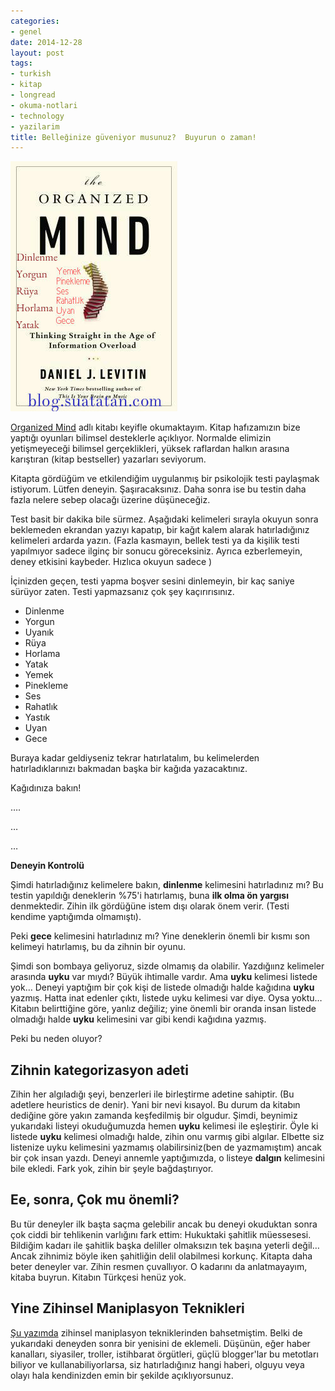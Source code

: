 ```yaml
---
categories:
- genel
date: 2014-12-28
layout: post
tags:
- turkish
- kitap
- longread
- okuma-notlari
- technology
- yazilarim
title: Belleğinize güveniyor musunuz?  Buyurun o zaman!
---
```


![image](/images/tumblr_inline_nhb8s04Qlt1r4exmc.jpg)

[Organized Mind](http://www.amazon.com/The-Organized-Mind-Thinking-Information/dp/052595418X) adlı kitabı keyifle okumaktayım. Kitap hafızamızın bize yaptığı oyunları bilimsel desteklerle açıklıyor. Normalde elimizin yetişmeyeceği bilimsel gerçeklikleri, yüksek raflardan halkın arasına karıştıran (kitap bestseller) yazarları seviyorum.

Kitapta gördüğüm ve etkilendiğim uygulanmış bir psikolojik testi paylaşmak istiyorum. Lütfen deneyin. Şaşıracaksınız. Daha sonra ise bu testin daha fazla nelere sebep olacağı üzerine düşüneceğiz.

Test basit bir dakika bile sürmez. Aşağıdaki kelimeleri sırayla okuyun sonra beklemeden ekrandan yazıyı kapatıp, bir kağıt kalem alarak hatırladığınız kelimeleri ardarda yazın. (Fazla kasmayın, bellek testi ya da kişilik testi yapılmıyor sadece ilginç bir sonucu göreceksiniz. Ayrıca ezberlemeyin, deney etkisini kaybeder. Hızlıca okuyun sadece )

İçinizden geçen, testi yapma boşver sesini dinlemeyin, bir kaç saniye sürüyor zaten. Testi yapmazsanız çok şey kaçırırısınız.

- Dinlenme
- Yorgun
- Uyanık
- Rüya
- Horlama
- Yatak
- Yemek
- Pinekleme
- Ses
- Rahatlık
- Yastık
- Uyan
- Gece

Buraya kadar geldiyseniz tekrar hatırlatalım, bu kelimelerden hatırladıklarınızı bakmadan başka bir kağıda yazacaktınız.

Kağıdınıza bakın!

….

…

…

**Deneyin Kontrolü**

Şimdi hatırladığınız kelimelere bakın, **dinlenme** kelimesini hatırladınız mı? Bu testin yapıldığı deneklerin %75'i hatırlamış, buna **ilk olma ön yargısı** denmektedir. Zihin ilk gördüğüne istem dışı olarak önem verir. (Testi kendime yaptığımda olmamıştı).

Peki **gece** kelimesini hatırladınız mı? Yine deneklerin önemli bir kısmı son kelimeyi hatırlamış, bu da zihnin bir oyunu.

Şimdi son bombaya geliyoruz, sizde olmamış da olabilir. Yazdığıınz kelimeler arasında **uyku** var mıydı? Büyük ihtimalle vardır. Ama **uyku** kelimesi listede yok… Deneyi yaptığım bir çok kişi de listede olmadığı halde kağıdına **uyku** yazmış. Hatta inat edenler çıktı, listede uyku kelimesi var diye. Oysa yoktu… Kitabın belirttiğine göre, yanlız değiliz; yine önemli bir oranda insan listede olmadığı halde **uyku** kelimesini var gibi kendi kağıdına yazmış.

Peki bu neden oluyor?

## Zihnin kategorizasyon adeti

Zihin her algıladığı şeyi, benzerleri ile birleştirme adetine sahiptir. (Bu adetlere heuristics de denir). Yani bir nevi kısayol. Bu durum da kitabın dediğine göre yakın zamanda keşfedilmiş bir olgudur. Şimdi, beynimiz yukarıdaki listeyi okuduğumuzda hemen **uyku** kelimesi ile eşleştirir. Öyle ki listede **uyku** kelimesi olmadığı halde, zihin onu varmış gibi algılar. Elbette siz listenize uyku kelimesini yazmamış olabilirsiniz(ben de yazmamıştım) ancak bir çok insan yazdı. Deneyi annemle yaptığımızda, o listeye **dalgın** kelimesini bile ekledi. Fark yok, zihin bir şeyle bağdaştırıyor.

## Ee, sonra, Çok mu önemli?

Bu tür deneyler ilk başta saçma gelebilir ancak bu deneyi okuduktan sonra çok ciddi bir tehlikenin varlığını fark ettim: Hukuktaki şahitlik müessesesi. Bildiğim kadarı ile şahitlik başka deliller olmaksızın tek başına yeterli değil… Ancak zihnimiz böyle iken şahitliğin delil olabilmesi korkunç. Kitapta daha beter deneyler var. Zihin resmen çuvallıyor. O kadarını da anlatmayayım, kitaba buyrun. Kitabın Türkçesi henüz yok.

## Yine Zihinsel Maniplasyon Teknikleri

[Şu yazımda](https://suatatan.wordpress.com/2013/08/04/bus-cianin-kullandigi-sosyal-medya-muhendisligine/) zihinsel maniplasyon tekniklerinden bahsetmiştim. Belki de yukarıdaki deneyden sonra bir yenisini de eklemeli. Düşünün, eğer haber kanalları, siyasiler, troller, istihbarat örgütleri, güçlü blogger'lar bu metotları biliyor ve kullanabiliyorlarsa, siz hatırladığınız hangi haberi, olguyu veya olayı hala kendinizden emin bir şekilde açıklıyorsunuz.

